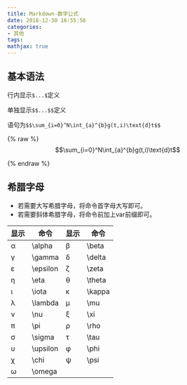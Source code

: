 ```yaml
---
title: Markdown-数学公式
date: 2018-12-30 16:55:58
categories:
- 其他
tags:
mathjax: true
---
```


## 基本语法

行内显示`$...$`定义

单独显示`$$...$$`定义

语句为`$$\sum_{i=0}^N\int_{a}^{b}g(t,i)\text{d}t$$`

{% raw %}
$$\sum_{i=0}^N\int_{a}^{b}g(t,i)\text{d}t$$
<script src="http://cdnjs.cloudflare.com/ajax/libs/mathjax/2.7.1/MathJax.js?config=TeX-AMS-MML_HTMLorMML"></script>
<script type="text/x-mathjax-config">
  MathJax.Hub.Config({text2jax: {inlineMath: [['$','$'], ['\\(', '\\)']]}});
</script>
{% endraw %}


## 希腊字母

- 若需要大写希腊字母，将命令首字母大写即可。
- 若需要斜体希腊字母，将命令前加上var前缀即可。

|显示|	命令|	显示|	命令|
|-|-|-|-|
|α	|\alpha	|β	|\beta
|γ	|\gamma	|δ	|\delta
|ε	|\epsilon	|ζ	|\zeta
|η	|\eta	|θ	|\theta
|ι	|\iota	|κ	|\kappa
|λ	|\lambda	|μ	|\mu
|ν	|\nu	|ξ	|\xi
|π	|\pi	|ρ	|\rho
|σ	|\sigma	|τ	|\tau
|υ	|\upsilon	|φ	|\phi
|χ	|\chi	|ψ	|\psi
|ω	|\omega|||